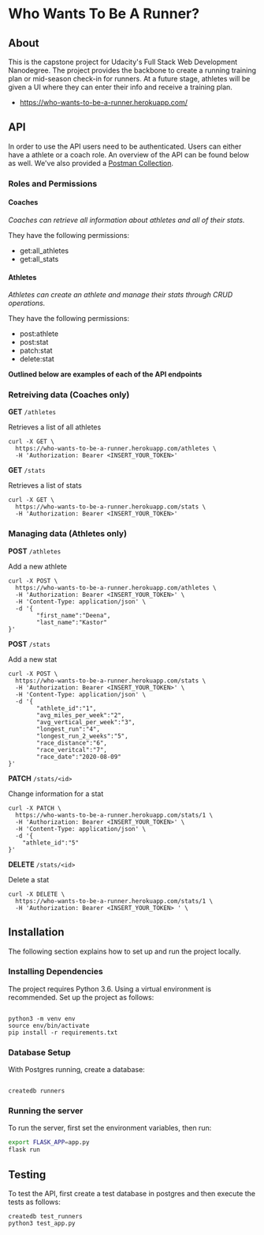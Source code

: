 # Who Wants To Be A Runner?

## About
This is the capstone project for Udacity's Full Stack Web Development Nanodegree.  The project provides the backbone to create a running training plan or mid-season check-in for runners.  At a future stage, athletes will be given a UI where they can enter their info and receive a training plan.

* https://who-wants-to-be-a-runner.herokuapp.com/

## API
In order to use the API users need to be authenticated. 
Users can either have a athlete or a coach role. An overview of the API can be found below as well.  We've also provided a [Postman Collection](https://github.com/fastalana/WhoWantsToBeARunner/blob/master/who-wants-to-be-a-runner.postman_collection.json).

### Roles and Permissions 
#### Coaches 
_Coaches can retrieve all information about athletes and all of their stats._

They have the following permissions:
* get:all_athletes
* get:all_stats

#### Athletes 
_Athletes can create an athlete and manage their stats through CRUD operations._

They have the following permissions:
* post:athlete
* post:stat
* patch:stat
* delete:stat

**Outlined below are examples of each of the API endpoints**


### Retreiving data (Coaches only)

**GET** `/athletes`

Retrieves a list of all athletes

```
curl -X GET \
  https://who-wants-to-be-a-runner.herokuapp.com/athletes \
  -H 'Authorization: Bearer <INSERT_YOUR_TOKEN>'
```

**GET** `/stats`

Retrieves a list of stats

```
curl -X GET \
  https://who-wants-to-be-a-runner.herokuapp.com/stats \
  -H 'Authorization: Bearer <INSERT_YOUR_TOKEN>'
```

### Managing data (Athletes only)

**POST** `/athletes`

Add a new athlete

```
curl -X POST \
  https://who-wants-to-be-a-runner.herokuapp.com/athletes \
  -H 'Authorization: Bearer <INSERT_YOUR_TOKEN>' \
  -H 'Content-Type: application/json' \
  -d '{
        "first_name":"Deena", 
        "last_name":"Kastor"
}'
```

**POST** `/stats`

Add a new stat

```
curl -X POST \
  https://who-wants-to-be-a-runner.herokuapp.com/stats \
  -H 'Authorization: Bearer <INSERT_YOUR_TOKEN>' \
  -H 'Content-Type: application/json' \
  -d '{
        "athlete_id":"1", 
        "avg_miles_per_week":"2", 
        "avg_vertical_per_week":"3", 
        "longest_run":"4", 
        "longest_run_2_weeks":"5", 
        "race_distance":"6", 
        "race_veritcal":"7", 
        "race_date":"2020-08-09"
}'
```

**PATCH** `/stats/<id>`

Change information for a stat

```
curl -X PATCH \
  https://who-wants-to-be-a-runner.herokuapp.com/stats/1 \
  -H 'Authorization: Bearer <INSERT_YOUR_TOKEN>' \
  -H 'Content-Type: application/json' \
  -d '{
    "athlete_id":"5"
}'
```

**DELETE** `/stats/<id>`

Delete a stat

```
curl -X DELETE \
  https://who-wants-to-be-a-runner.herokuapp.com/stats/1 \
  -H 'Authorization: Bearer <INSERT_YOUR_TOKEN> ' \

```

## Installation

The following section explains how to set up and run the project locally.

### Installing Dependencies

The project requires Python 3.6. Using a virtual environment is recommended. Set up the project as follows:

```

python3 -m venv env
source env/bin/activate
pip install -r requirements.txt

```

### Database Setup

With Postgres running, create a database:

```

createdb runners

```

### Running the server

To run the server, first set the environment variables, then run:

```bash
export FLASK_APP=app.py
flask run

```

## Testing

To test the API, first create a test database in postgres and then execute the tests as follows:

```
createdb test_runners
python3 test_app.py
```
